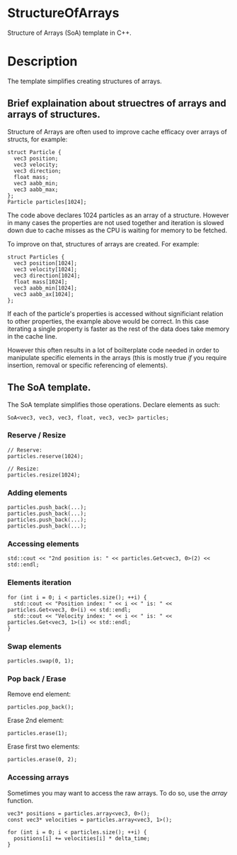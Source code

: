 # StructureOfArrays
Structure of Arrays (SoA) template in C++.

# Description
The template simplifies creating structures of arrays.

## Brief explaination about struectres of arrays and arrays of structures.
Structure of Arrays are often used to improve cache efficacy over arrays of structs, for example:

```
struct Particle {
  vec3 position;
  vec3 velocity;
  vec3 direction;
  float mass;
  vec3 aabb_min;
  vec3 aabb_max;
};
Particle particles[1024];
```

The code above declares 1024 particles as an array of a structure. However in many cases the properties are not used together and iteration is slowed down due to cache misses as the CPU is waiting for memory to be fetched.

To improve on that, structures of arrays are created. For example:

```
struct Particles {
  vec3 position[1024];
  vec3 velocity[1024];
  vec3 direction[1024];
  float mass[1024];
  vec3 aabb_min[1024];
  vec3 aabb_ax[1024];
};
```

If each of the particle's properties is accessed without significiant relation to other properties, the example above would be correct. In this case iterating a single property is faster as the rest of the data does take memory in the cache line.

However this often results in a lot of boilterplate code needed in order to manipulate specific elements in the arrays (this is mostly true *if* you require insertion, removal or specific referencing of elements).

## The SoA template.
The SoA template simplifies those operations. Declare elements as such:

```
SoA<vec3, vec3, vec3, float, vec3, vec3> particles;
```

### Reserve / Resize

```
// Reserve:
particles.reserve(1024);

// Resize:
particles.resize(1024);
```

### Adding elements

```
particles.push_back(...);
particles.push_back(...);
particles.push_back(...);
particles.push_back(...);
```

### Accessing elements

```
std::cout << "2nd position is: " << particles.Get<vec3, 0>(2) << std::endl;
```

### Elements iteration

```
for (int i = 0; i < particles.size(); ++i) {
  std::cout << "Position index: " << i << " is: " << particles.Get<vec3, 0>(i) << std::endl;
  std::cout << "Velocity index: " << i << " is: " << particles.Get<vec3, 1>(i) << std::endl;
}
```

### Swap elements

```
particles.swap(0, 1);
```

### Pop back / Erase

Remove end element:

```
particles.pop_back();
```

Erase 2nd element:

```
particles.erase(1);
```

Erase first two elements:

```
particles.erase(0, 2);
```

### Accessing arrays
Sometimes you may want to access the raw arrays. To do so, use the *array* function.

```
vec3* positions = particles.array<vec3, 0>();
const vec3* velocities = particles.array<vec3, 1>();

for (int i = 0; i < particles.size(); ++i) {
  positions[i] += velocities[i] * delta_time;
}
```
